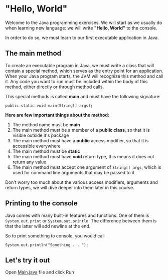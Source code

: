 # "Hello, World"

Welcome to the Java programming exercises.
We will start as we usually do when learning new language: we will write **"Hello, World"** to the console.

In order to do so, we must learn to our first executable application in Java.

## The main method
To create an executable program in Java, we must write a class that will contain a special method,
which serves as the entry point for an application. When your Java program starts, the JVM will recognize this method and call it.
Any code you want to run must be included within the body of this method, either directly or through method calls.

This special methods is called **main** and must have the following signature:
```
public static void main(String[] args);
```

**Here are few important things about the method:**
1. The method name must be **main**
2. The main method must be a member of a **public class**, so that it is visible outside it's package
3. The main method must have a **public** access modifier, so that it is accessible everywhere
4. The main method must be **static**
5. The main method must have **void** return type, this means it does not return any value
6. The main method must accept one argument of `String[] args`, which is used for command line arguments that may be passed to it

Don't worry too much about the various access modifiers, arguments and return types, we will dive deeper into them later in this course.

## Printing to the console

Java comes with many built-in features and functions. One of them is `System.out.print` or `System.out.println`.
The difference between them is that the latter will add newline at the end.

So to print something to console, you would call
```
System.out.println("Something ... ");
```

## Let's try it out

Open [Main.java](src/Main.java) file and click Run

